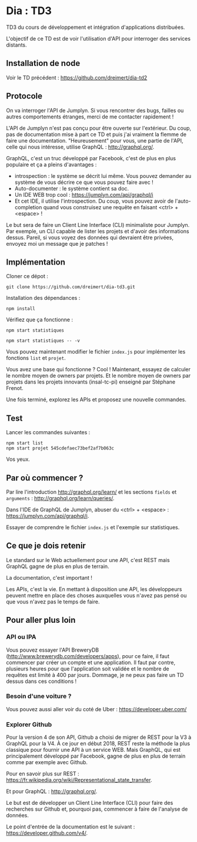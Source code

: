 # Dia : TD3

TD3 du cours de développement et intégration d'applications distribuées.

L'objectif de ce TD est de voir l'utilisation d'API pour interroger des services distants.

## Installation de node

Voir le TD précédent : https://github.com/dreimert/dia-td2

## Protocole

On va interroger l'API de Jumplyn. Si vous rencontrer des bugs, failles ou autres comportements étranges, merci de me contacter rapidement !

L'API de Jumplyn n'est pas conçu pour être ouverte sur l'extérieur. Du coup, pas de documentation mise à part ce TD et puis j'ai vraiment la flemme de faire une documentation. "Heureusement" pour vous, une partie de l'API, celle qui nous intéresse, utilise GraphQL : http://graphql.org/.

GraphQL, c'est un truc développé par Facebook, c'est de plus en plus populaire et ça a pleins d'avantages :

* introspection : le système se décrit lui même. Vous pouvez demander au système de vous décrire ce que vous pouvez faire avec !
* Auto-documenter : le système contient sa doc.
* Un IDE WEB trop cool : https://jumplyn.com/api/graphql/i
* Et cet IDE, il utilise l'introspection. Du coup, vous pouvez avoir de l'auto-completion quand vous construisez une requête en faisant \<ctrl\> + \<espace\> !

Le but sera de faire un Client Line Interface (CLI) minimaliste pour Jumplyn. Par exemple, un CLI capable de lister les projets et d'avoir des informations dessus. Pareil, si vous voyez des données qui devraient être privées, envoyez moi un message que je patches !

## Implémentation

Cloner ce dépot :

    git clone https://github.com/dreimert/dia-td3.git

Installation des dépendances :

    npm install

Vérifiez que ça fonctionne :

    npm start statistiques

    npm start statistiques -- -v

Vous pouvez maintenant modifier le fichier `index.js` pour implémenter les fonctions `list` et `projet`.

Vous avez une base qui fonctionne ? Cool ! Maintenant, essayez de calculer le nombre moyen de owners par projets. Et le nombre moyen de owners par projets dans les projets innovants (insal-tc-pi) enseigné par Stéphane Frenot.

Une fois terminé, explorez les APIs et proposez une nouvelle commandes.

## Test

Lancer les commandes suivantes :

    npm start list
    npm start projet 545cdefaec73bef2af7b063c

Vos yeux.

## Par où commencer ?

Par lire l'introduction http://graphql.org/learn/ et les sections `fields` et `arguments` : http://graphql.org/learn/queries/.

Dans l'IDE de GraphQL de Jumplyn, abuser du \<ctrl\> + \<espace\> : https://jumplyn.com/api/graphql/i.

Essayer de comprendre le fichier `index.js` et l'exemple sur statistiques.

## Ce que je dois retenir

Le standard sur le Web actuellement pour une API, c'est REST mais GraphQL gagne de plus en plus de terrain.

La documentation, c'est important !

Les APIs, c'est la vie. En mettant à disposition une API, les développeurs peuvent mettre en place des choses auxquelles vous n'avez pas pensé ou que vous n'avez pas le temps de faire.

## Pour aller plus loin

### API ou IPA

Vous pouvez essayer l'API BreweryDB (http://www.brewerydb.com/developers/apps), pour ce faire, il faut commencer par créer un compte et une application. Il faut par contre, plusieurs heures pour que l'application soit validée et le nombre de requêtes est limité à 400 par jours. Dommage, je ne peux pas faire un TD dessus dans ces conditions !

### Besoin d'une voiture ?

Vous pouvez aussi aller voir du coté de Uber : https://developer.uber.com/

### Explorer Github

Pour la version 4 de son API, Github a choisi de migrer de REST pour la V3 à GraphQL pour la V4. À ce jour en début 2018, REST reste la méthode la plus classique pour fournir une API à un service WEB. Mais GraphQL, qui est principalement développé par Facebook, gagne de plus en plus de terrain comme par exemple avec Github.

Pour en savoir plus sur REST : https://fr.wikipedia.org/wiki/Representational_state_transfer.

Et pour GraphQL : http://graphql.org/.

Le but est de développer un Client Line Interface (CLI) pour faire des recherches sur Github et, pourquoi pas, commencer à faire de l'analyse de données.

Le point d'entrée de la documentation est le suivant : https://developer.github.com/v4/.
